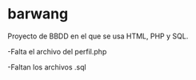 # barwang
Proyecto de BBDD en el que se usa HTML, PHP y SQL.

-Falta el archivo del perfil.php 

-Faltan los archivos .sql
